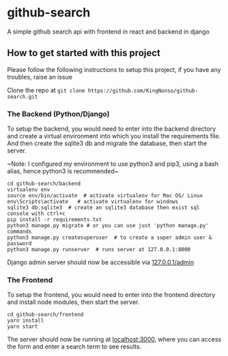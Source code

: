# github-search
A simple github search api with frontend in react and backend in django

## How to get started with this project
Please follow the following instructions to setup this project, if you have any troubles, raise an issue

Clone the repo at `git clone https://github.com/KingNonso/github-search.git`
### The Backend (Python/Django)
To setup the backend, you would need to enter into the backend directory 
and create a virtual environment into which you install the requirements file.
And then create the sqlite3 db and migrate the database, then start the server.

~Note: I configured my environment to use python3 and pip3, using a bash alias, hence python3 is recommended~ 
```
cd github-search/backend
virtualenv env
source env/bin/activate  # activate virtualenv for Mac OS/ Linux
env\Scripts\activate   # activate virtualenv for windows
sqlite3 db.sqlite3  # create an sqlite3 database then exist sql console with ctrl+c
pip install -r requirements.txt
python3 manage.py migrate # or you can use just 'python manage.py' commands
python3 manage.py createsuperuser  # to create a super admin user & password
python3 manage.py runserver  # runs server at 127.0.0.1:8000 
```
Django admin server should now be accessible via [127.0.0.1/admin](http://127.0.0.1/admin)  

### The Frontend
To setup the frontend, you would need to enter into the frontend directory 
and install node modules, then start the server.

```
cd github-search/frontend
yarn install
yarn start
```
The server should now be running at [localhost:3000](http://localhost:3000), where you can access the form
and enter a search term to see results.
